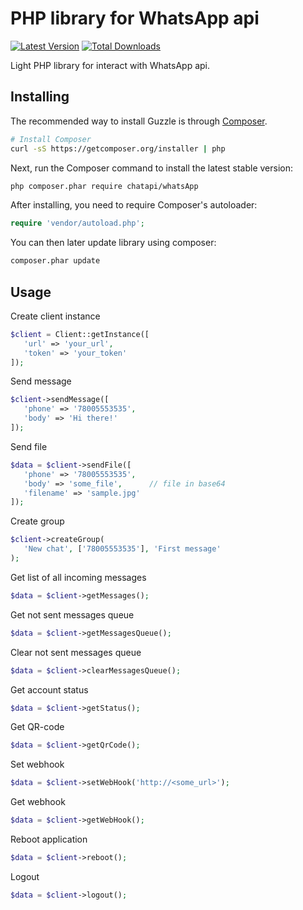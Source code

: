 PHP library for WhatsApp api
=======================

[![Latest Version](https://img.shields.io/github/release/chatapi/whatsApp-php.svg?style=flat-square)](https://github.com/chatapi/whatsApp-php/releases)
[![Total Downloads](https://img.shields.io/packagist/dt/chatapi/whatsApp.svg?style=flat-square)](https://packagist.org/packages/chatapi/whatsApp)

Light PHP library for interact with WhatsApp api.

## Installing

The recommended way to install Guzzle is through
[Composer](http://getcomposer.org).

```bash
# Install Composer
curl -sS https://getcomposer.org/installer | php
```

Next, run the Composer command to install the latest stable version:

```bash
php composer.phar require chatapi/whatsApp
```

After installing, you need to require Composer's autoloader:

```php
require 'vendor/autoload.php';
```

You can then later update library using composer:

 ```bash
composer.phar update
 ```
 
## Usage
 
Create client instance
 
```php
$client = Client::getInstance([
   'url' => 'your_url',
   'token' => 'your_token'
]);
```
 
Send message

```php
$client->sendMessage([
   'phone' => '78005553535',
   'body' => 'Hi there!'
]);
```

Send file

```php
$data = $client->sendFile([
   'phone' => '78005553535', 
   'body' => 'some_file',      // file in base64
   'filename' => 'sample.jpg'
]);
```
 
Create group

```php
$client->createGroup(
   'New chat', ['78005553535'], 'First message'
);
```
 
Get list of all incoming messages

```php
$data = $client->getMessages();
```

Get not sent messages queue

```php
$data = $client->getMessagesQueue();
```
 
Clear not sent messages queue

```php
$data = $client->clearMessagesQueue();
```

Get account status

```php
$data = $client->getStatus();
```
 
Get QR-code

```php
$data = $client->getQrCode();
```
 
Set webhook

```php
$data = $client->setWebHook('http://<some_url>');
```
 
Get webhook

```php
$data = $client->getWebHook();
```

Reboot application

```php
$data = $client->reboot();
```

Logout

```php
$data = $client->logout();
```
